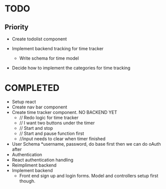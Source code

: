 
# TODO

## Priority
* Create todolist component

* Implement backend tracking for time tracker
  * Write schema for time model

* Decide how to implement the categories for time tracking


# COMPLETED
* Setup react
* Create nav bar component
* Create time tracker component. NO BACKEND YET
  * // Redo logic for time tracker
  * // I want two buttons under the timer
  * // Start and stop 
  * // Start and pause function first
  * //input needs to clear when timer finished
* User Schema
  *username, password, do base first then we can do oAuth after
* Authentication
* React authentication handling
* Reimpliment backend
* Implement backend
  * Front end sign up and login forms. Model and controllers setup first though.